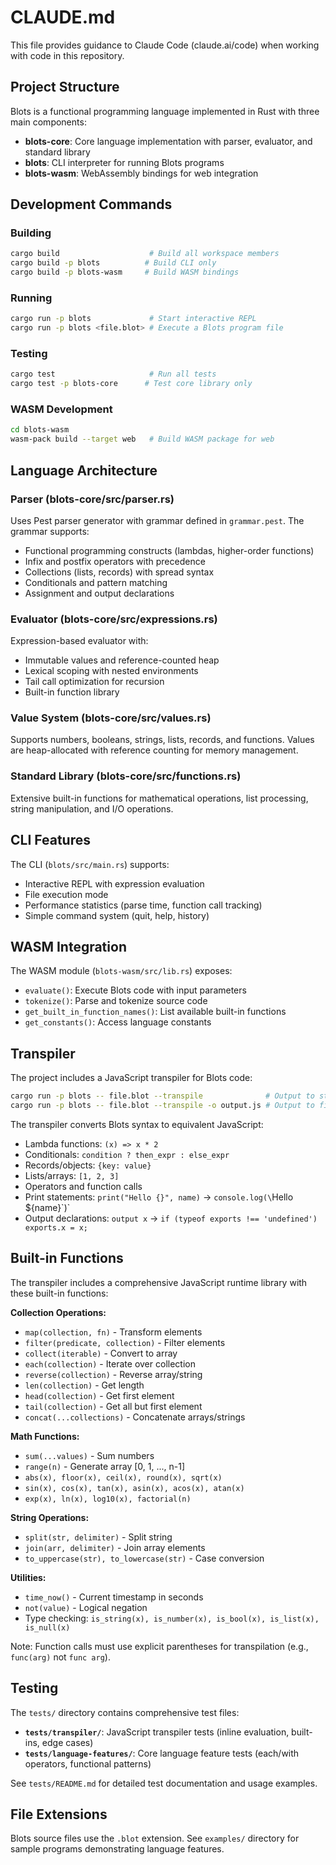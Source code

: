 # CLAUDE.md

This file provides guidance to Claude Code (claude.ai/code) when working with code in this repository.

## Project Structure

Blots is a functional programming language implemented in Rust with three main components:

- **blots-core**: Core language implementation with parser, evaluator, and standard library
- **blots**: CLI interpreter for running Blots programs 
- **blots-wasm**: WebAssembly bindings for web integration

## Development Commands

### Building
```bash
cargo build                    # Build all workspace members
cargo build -p blots          # Build CLI only
cargo build -p blots-wasm     # Build WASM bindings
```

### Running
```bash
cargo run -p blots             # Start interactive REPL
cargo run -p blots <file.blot> # Execute a Blots program file
```

### Testing
```bash
cargo test                     # Run all tests
cargo test -p blots-core      # Test core library only
```

### WASM Development
```bash
cd blots-wasm
wasm-pack build --target web   # Build WASM package for web
```

## Language Architecture

### Parser (blots-core/src/parser.rs)
Uses Pest parser generator with grammar defined in `grammar.pest`. The grammar supports:
- Functional programming constructs (lambdas, higher-order functions)
- Infix and postfix operators with precedence
- Collections (lists, records) with spread syntax
- Conditionals and pattern matching
- Assignment and output declarations

### Evaluator (blots-core/src/expressions.rs)
Expression-based evaluator with:
- Immutable values and reference-counted heap
- Lexical scoping with nested environments
- Tail call optimization for recursion
- Built-in function library

### Value System (blots-core/src/values.rs)
Supports numbers, booleans, strings, lists, records, and functions. Values are heap-allocated with reference counting for memory management.

### Standard Library (blots-core/src/functions.rs)
Extensive built-in functions for mathematical operations, list processing, string manipulation, and I/O operations.

## CLI Features

The CLI (`blots/src/main.rs`) supports:
- Interactive REPL with expression evaluation
- File execution mode
- Performance statistics (parse time, function call tracking)
- Simple command system (quit, help, history)

## WASM Integration

The WASM module (`blots-wasm/src/lib.rs`) exposes:
- `evaluate()`: Execute Blots code with input parameters
- `tokenize()`: Parse and tokenize source code
- `get_built_in_function_names()`: List available built-in functions
- `get_constants()`: Access language constants

## Transpiler

The project includes a JavaScript transpiler for Blots code:

```bash
cargo run -p blots -- file.blot --transpile              # Output to stdout
cargo run -p blots -- file.blot --transpile -o output.js # Output to file
```

The transpiler converts Blots syntax to equivalent JavaScript:
- Lambda functions: `(x) => x * 2`
- Conditionals: `condition ? then_expr : else_expr`
- Records/objects: `{key: value}`
- Lists/arrays: `[1, 2, 3]`
- Operators and function calls
- Print statements: `print("Hello {}", name)` → `console.log(\`Hello ${name}\`)`
- Output declarations: `output x` → `if (typeof exports !== 'undefined') exports.x = x;`

## Built-in Functions

The transpiler includes a comprehensive JavaScript runtime library with these built-in functions:

**Collection Operations:**
- `map(collection, fn)` - Transform elements
- `filter(predicate, collection)` - Filter elements  
- `collect(iterable)` - Convert to array
- `each(collection)` - Iterate over collection
- `reverse(collection)` - Reverse array/string
- `len(collection)` - Get length
- `head(collection)` - Get first element
- `tail(collection)` - Get all but first element
- `concat(...collections)` - Concatenate arrays/strings

**Math Functions:**
- `sum(...values)` - Sum numbers
- `range(n)` - Generate array [0, 1, ..., n-1]
- `abs(x), floor(x), ceil(x), round(x), sqrt(x)`
- `sin(x), cos(x), tan(x), asin(x), acos(x), atan(x)`
- `exp(x), ln(x), log10(x), factorial(n)`

**String Operations:**
- `split(str, delimiter)` - Split string
- `join(arr, delimiter)` - Join array elements
- `to_uppercase(str), to_lowercase(str)` - Case conversion

**Utilities:**
- `time_now()` - Current timestamp in seconds
- `not(value)` - Logical negation
- Type checking: `is_string(x), is_number(x), is_bool(x), is_list(x), is_null(x)`

Note: Function calls must use explicit parentheses for transpilation (e.g., `func(arg)` not `func arg`).

## Testing

The `tests/` directory contains comprehensive test files:

- **`tests/transpiler/`**: JavaScript transpiler tests (inline evaluation, built-ins, edge cases)
- **`tests/language-features/`**: Core language feature tests (each/with operators, functional patterns)

See `tests/README.md` for detailed test documentation and usage examples.

## File Extensions

Blots source files use the `.blot` extension. See `examples/` directory for sample programs demonstrating language features.